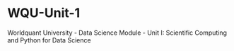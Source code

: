 # WQU-Unit-1
Worldquant University - Data Science Module - Unit I: Scientific Computing and Python for Data Science
